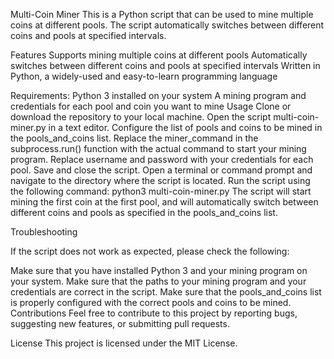 Multi-Coin Miner
This is a Python script that can be used to mine multiple coins at different pools. The script automatically switches between different coins and pools at specified intervals.

Features
Supports mining multiple coins at different pools
Automatically switches between different coins and pools at specified intervals
Written in Python, a widely-used and easy-to-learn programming language

Requirements:
Python 3 installed on your system
A mining program and credentials for each pool and coin you want to mine
Usage
Clone or download the repository to your local machine.
Open the script multi-coin-miner.py in a text editor.
Configure the list of pools and coins to be mined in the pools_and_coins list.
Replace the miner_command in the subprocess.run() function with the actual command to start your mining program.
Replace username and password with your credentials for each pool.
Save and close the script.
Open a terminal or command prompt and navigate to the directory where the script is located.
Run the script using the following command: python3 multi-coin-miner.py
The script will start mining the first coin at the first pool, and will automatically switch between different coins and pools as specified in the pools_and_coins list.

Troubleshooting

If the script does not work as expected, please check the following:

Make sure that you have installed Python 3 and your mining program on your system.
Make sure that the paths to your mining program and your credentials are correct in the script.
Make sure that the pools_and_coins list is properly configured with the correct pools and coins to be mined.
Contributions
Feel free to contribute to this project by reporting bugs, suggesting new features, or submitting pull requests.

License
This project is licensed under the MIT License.

